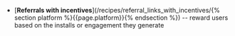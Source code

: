 * [**Referrals with incentives**](/recipes/referral_links_with_incentives/{% section platform %}{{page.platform}}{% endsection %}) -- reward users based on the installs or engagement they generate
